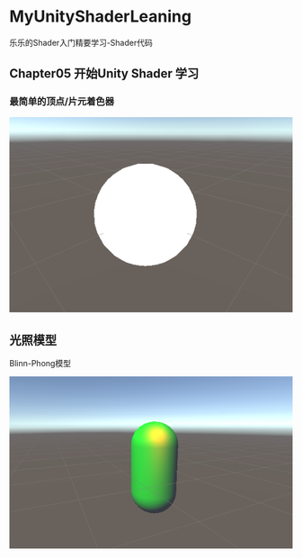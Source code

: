 # MyUnityShaderLeaning
乐乐的Shader入门精要学习-Shader代码

## Chapter05 开始Unity Shader 学习

### 最简单的顶点/片元着色器

![](Image/image-20230720212733181.png)

## 光照模型

Blinn-Phong模型

![image-20230721231138779](Image\image-20230721231138779.png)
